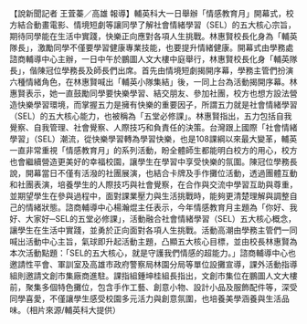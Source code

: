 【說新聞記者 王萓蓁／高雄 報導】輔英科大一日舉辦「情感教育月」開幕式，校方結合動畫電影、情境短劇等讓同學了解社會情緒學習（SEL）的五大核心宗旨，期待同學能在生活中實踐，快樂正向應對各項人生挑戰。林惠賢校長化身為「輔英隊長」，激勵同學不僅要學習健康專業技能，也要提升情緒健康。開幕式由學務處諮商輔導中心主辦，一日中午於鵬圖人文大樓中庭舉行，林惠賢校長化身「輔英隊長」，偕陳冠位學務長及師長們出席。首先由情境短劇揭開序幕，學務主管們扮演六種情緒角色，在林惠賢喊出「輔英小隊集結」後，一同上台為活動揭開序幕。林惠賢表示，她一直鼓勵同學要快樂學習、結交朋友、參加社團，校方也想方設法營造快樂學習環境，而掌握五力是擁有快樂的重要因子，所謂五力就是社會情緒學習（SEL）的五大核心能力，也被稱為「五堂必修課」。林惠賢指出，五力包括自我覺察、自我管理、社會覺察、人際技巧和負責任的決策。台灣跟上國際「社會情緒學習」（SEL）潮流，從快樂學習轉為學習快樂，也是108課綱以來最大變革，輔英一直非常重視「情感教育月」的系列活動，盼全體師生都能明白校方的用心，校方也會繼續營造更美好的幸福校園，讓學生在學習中享受快樂的氛圍。陳冠位學務長說，開幕當日不僅有活潑的社團展演，也結合卡牌及手作攤位活動，透過團體互動和社團表演，培養學生的人際技巧與社會覺察，在合作與交流中學習互助與尊重，並期望學生在參與過程中，面對課業壓力與生活挑戰時，能夠更清楚理解與調整自己的情緒狀態。諮商輔導中心楊瀚焜主任表示，今年情感教育月主題為「你好、我好、大家好─SEL的五堂必修課」，活動融合社會情緒學習（SEL）五大核心概念，讓學生在生活中實踐，並勇於正向面對各項人生挑戰。活動高潮由學務主管們一同喊出活動中心主旨，氣球即升起活動主題，凸顯五大核心目標，並由校長林惠賢為本次活動點題：「SEL的五大核心，就是守護我們情感的超能力。」諮商輔導中心也邀請性平會、軍訓室及高雄市政府警察局林園分局等單位設攤宣導，課外活動指導組則邀請文創市集廠商進駐。課指組鍾坤桂組長指出，文創市集位在鵬圖人文大樓前，聚集多個特色攤位，包含手作工藝、創意小物、設計小品及服飾配件等，深受同學喜愛，不僅讓學生感受校園多元活力與創意氛圍，也培養美學涵養與生活品味。（相片來源/輔英科大提供）